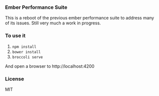 ### Ember Performance Suite

This is a reboot of the previous ember performance suite to address many of its
issues. Still very much a work in progress.

### To use it

1. `npm install`
2. `bower install`
3. `broccoli serve`

And open a browser to http://localhost:4200

### License

MIT

